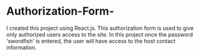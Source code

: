 # Authorization-Form-

I created this project using React.js. This authorization form is used to give only authorized users access to the site. In this project once the password 'swordfish' is entered, the user will have access to the host contact information. 
